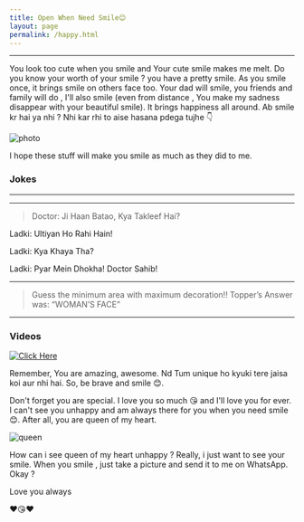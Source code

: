 ```yaml
---
title: Open When Need Smile😊
layout: page
permalink: /happy.html
---
```

<hr />

You look too cute when you smile and Your cute smile makes me melt.
Do you know your worth of your smile ? you have a pretty smile. As you smile once, it brings smile on others face too. Your dad will smile,  you friends and family will do , I'll also smile (even from distance , You make my sadness disappear with your beautiful smile). It brings happiness all around.  Ab smile kr hai ya nhi ? Nhi kar rhi to aise hasana pdega tujhe 👇

![photo](../uploads/user/smile1.jpg)

I hope these stuff will make you smile as much as they did to me.

### Jokes

---

> 

---

> Doctor: Ji Haan Batao, Kya Takleef Hai?
 
Ladki: Ultiyan Ho Rahi Hain! 

Ladki: Kya Khaya Tha? 
 
Ladki: Pyar Mein Dhokha! Doctor  Sahib! 

---

> Guess the minimum area with maximum decoration!! 
Topper’s Answer was: 
 “WOMAN’S FACE” 

---

>

### Videos

[![Click Here](https://img.youtube.com/vi//0.jpg)](https://www.youtube.com/watch?v=)

Remember, You are amazing, awesome. Nd Tum unique ho kyuki tere jaisa koi aur nhi hai. So, be brave and smile 😊.

Don't forget you are special. I love you so much 😘 and I'll love you for ever. I can't see you unhappy and am always there for you when you need smile😊. After all, you are queen of my heart.

![queen](../uploads/user/queenofheart.jpg "your are my queen")

How can i see queen of my heart unhappy ? Really, i just want to see your smile. When you smile , just take a picture and send it to me on WhatsApp. Okay ?

Love you always 

❤😘❤


